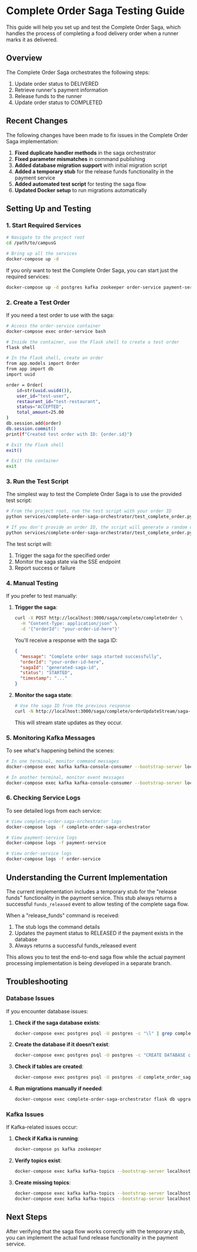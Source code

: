 # Complete Order Saga Testing Guide

This guide will help you set up and test the Complete Order Saga, which handles the process of completing a food delivery order when a runner marks it as delivered.

## Overview

The Complete Order Saga orchestrates the following steps:
1. Update order status to DELIVERED
2. Retrieve runner's payment information
3. Release funds to the runner
4. Update order status to COMPLETED

## Recent Changes

The following changes have been made to fix issues in the Complete Order Saga implementation:

1. **Fixed duplicate handler methods** in the saga orchestrator
2. **Fixed parameter mismatches** in command publishing
3. **Added database migration support** with initial migration script
4. **Added a temporary stub** for the release funds functionality in the payment service
5. **Added automated test script** for testing the saga flow
6. **Updated Docker setup** to run migrations automatically

## Setting Up and Testing

### 1. Start Required Services

```bash
# Navigate to the project root
cd /path/to/campusG

# Bring up all the services
docker-compose up -d
```

If you only want to test the Complete Order Saga, you can start just the required services:

```bash
docker-compose up -d postgres kafka zookeeper order-service payment-service user-service complete-order-saga-orchestrator
```

### 2. Create a Test Order

If you need a test order to use with the saga:

```bash
# Access the order-service container
docker-compose exec order-service bash

# Inside the container, use the Flask shell to create a test order
flask shell

# In the Flask shell, create an order
from app.models import Order
from app import db
import uuid

order = Order(
    id=str(uuid.uuid4()),
    user_id="test-user",
    restaurant_id="test-restaurant",
    status="ACCEPTED",
    total_amount=25.00
)
db.session.add(order)
db.session.commit()
print(f"Created test order with ID: {order.id}")

# Exit the Flask shell
exit()

# Exit the container
exit
```

### 3. Run the Test Script

The simplest way to test the Complete Order Saga is to use the provided test script:

```bash
# From the project root, run the test script with your order ID
python services/complete-order-saga-orchestrator/test_complete_order.py your-order-id-here

# If you don't provide an order ID, the script will generate a random one
python services/complete-order-saga-orchestrator/test_complete_order.py
```

The test script will:
1. Trigger the saga for the specified order
2. Monitor the saga state via the SSE endpoint
3. Report success or failure

### 4. Manual Testing

If you prefer to test manually:

1. **Trigger the saga**:
   ```bash
   curl -X POST http://localhost:3000/saga/complete/completeOrder \
     -H "Content-Type: application/json" \
     -d '{"orderId": "your-order-id-here"}'
   ```
   You'll receive a response with the saga ID:
   ```json
   {
     "message": "Complete order saga started successfully",
     "orderId": "your-order-id-here",
     "sagaId": "generated-saga-id",
     "status": "STARTED",
     "timestamp": "..."
   }
   ```

2. **Monitor the saga state**:
   ```bash
   # Use the saga ID from the previous response
   curl -N http://localhost:3000/saga/complete/orderUpdateStream/saga-id-here
   ```
   This will stream state updates as they occur.

### 5. Monitoring Kafka Messages

To see what's happening behind the scenes:

```bash
# In one terminal, monitor command messages
docker-compose exec kafka kafka-console-consumer --bootstrap-server localhost:9092 --topic complete_order_commands --from-beginning

# In another terminal, monitor event messages
docker-compose exec kafka kafka-console-consumer --bootstrap-server localhost:9092 --topic complete_order_events --from-beginning
```

### 6. Checking Service Logs

To see detailed logs from each service:

```bash
# View complete-order-saga-orchestrator logs
docker-compose logs -f complete-order-saga-orchestrator

# View payment-service logs
docker-compose logs -f payment-service

# View order-service logs
docker-compose logs -f order-service
```

## Understanding the Current Implementation

The current implementation includes a temporary stub for the "release funds" functionality in the payment service. This stub always returns a successful `funds_released` event to allow testing of the complete saga flow.

When a "release_funds" command is received:
1. The stub logs the command details
2. Updates the payment status to RELEASED if the payment exists in the database
3. Always returns a successful funds_released event

This allows you to test the end-to-end saga flow while the actual payment processing implementation is being developed in a separate branch.

## Troubleshooting

### Database Issues

If you encounter database issues:

1. **Check if the saga database exists**:
   ```bash
   docker-compose exec postgres psql -U postgres -c "\l" | grep complete_order_saga_db
   ```

2. **Create the database if it doesn't exist**:
   ```bash
   docker-compose exec postgres psql -U postgres -c "CREATE DATABASE complete_order_saga_db;"
   ```

3. **Check if tables are created**:
   ```bash
   docker-compose exec postgres psql -U postgres -d complete_order_saga_db -c "\dt"
   ```

4. **Run migrations manually if needed**:
   ```bash
   docker-compose exec complete-order-saga-orchestrator flask db upgrade
   ```

### Kafka Issues

If Kafka-related issues occur:

1. **Check if Kafka is running**:
   ```bash
   docker-compose ps kafka zookeeper
   ```

2. **Verify topics exist**:
   ```bash
   docker-compose exec kafka kafka-topics --bootstrap-server localhost:9092 --list
   ```

3. **Create missing topics**:
   ```bash
   docker-compose exec kafka kafka-topics --bootstrap-server localhost:9092 --create --topic complete_order_commands --partitions 1 --replication-factor 1
   docker-compose exec kafka kafka-topics --bootstrap-server localhost:9092 --create --topic complete_order_events --partitions 1 --replication-factor 1
   ```

## Next Steps

After verifying that the saga flow works correctly with the temporary stub, you can implement the actual fund release functionality in the payment service.
